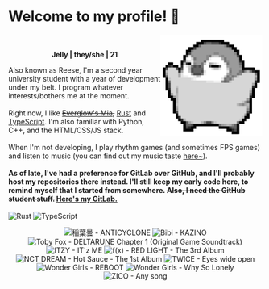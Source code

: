 <h1>Welcome to my profile! 👋</h1>
<img src="penguin.webp" alt="dancing penguin" align="right" width="40%">
<br>
<p align="center"><b>Jelly | they/she | 21</b></p>
<p>
Also known as Reese, I'm a second year university student with a year of development under my belt. I program whatever interests/bothers me at the moment.
<br><br>
Right now, I like <s><a href="https://kprofiles.com/mia-everglow-profile-facts/">Everglow's Mia</a>,</s> <a href="https://www.rust-lang.org/">Rust</a> and <a href="https://www.typescriptlang.org/">TypeScript</a>. I'm also familiar with Python, C++, and the HTML/CSS/JS stack.
<br><br>
When I'm not developing, I play rhythm games (and sometimes FPS games) and listen to music (you can find out my music taste <a href="https://www.last.fm/user/i-dle">here~</a>).
<br><br>
<b>As of late, I've had a preference for GitLab over GitHub, and I'll probably host my repositories there instead. I'll still keep my early code here, to remind myself that I started from somewhere. <s>Also, I need the GitHub student stuff.</s> <a href="https://gitlab.com/rissu">Here's my GitLab.</a></b>
<br><br>
<img alt="Rust" src="https://img.shields.io/badge/Rust-%23000000.svg?&style=for-the-badge&logo=rust&logoColor=white"/> <img alt="TypeScript" src="https://img.shields.io/badge/TypeScript-%233178C6.svg?&style=for-the-badge&logo=typescript&logoColor=white"/>
</p>

<!-- lastfm -->
<p align="center"><img src="https://lastfm.freetls.fastly.net/i/u/64s/a6adbc962e2387dc54cca8cf3d4fb52c.jpg" title="稲葉曇 - ANTICYCLONE"> <img src="https://lastfm.freetls.fastly.net/i/u/64s/d5c851fbcd5e26877735d694202b5b60.jpg" title="Bibi - KAZINO"> <img src="https://lastfm.freetls.fastly.net/i/u/64s/356a1f15dc5e3e2b06226390370618bf.jpg" title="Toby Fox - DELTARUNE Chapter 1 (Original Game Soundtrack)"> <img src="https://lastfm.freetls.fastly.net/i/u/64s/b9c8b57042bcd53b726457026b3c63ee.png" title="ITZY - IT'z ME"> <img src="https://lastfm.freetls.fastly.net/i/u/64s/2499644bf7691cc4bf94b840b464195f.jpg" title="f(x) - RED LIGHT - The 3rd Album"> <img src="https://lastfm.freetls.fastly.net/i/u/64s/d4d386de4492b59bca8885a43c970a5c.png" title="NCT DREAM - Hot Sauce - The 1st Album"> <img src="https://lastfm.freetls.fastly.net/i/u/64s/4f02062dc96115392e5b8b671550dae5.png" title="TWICE - Eyes wide open"> <img src="https://lastfm.freetls.fastly.net/i/u/64s/2a4987226f30b7edac005e50f25a5b0a.png" title="Wonder Girls - REBOOT"> <img src="https://lastfm.freetls.fastly.net/i/u/64s/9a354a664839f1b26423da118711dd4d.jpg" title="Wonder Girls - Why So Lonely"> <img src="https://lastfm.freetls.fastly.net/i/u/64s/d9146e4978479670ef3e9565804bb3e8.png" title="ZICO - Any song"> </p>
